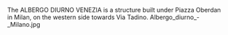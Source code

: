 The ALBERGO DIURNO VENEZIA is a structure built under Piazza Oberdan in Milan, on the western side towards Via Tadino. Albergo_diurno_-_Milano.jpg
